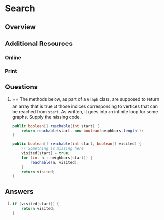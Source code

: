 # Search
## Overview
## Additional Resources
### Online
### Print
## Questions
1. :star::star: The methods below, as part of a `Graph` class, are supposed to return an array that is true at those indices corresponding to vertices that can be reached from `start`. As written, it goes into an infinite loop for some graphs. Supply the missing code.
    ```java
    public boolean[] reachable(int start) {
        return reachable(start, new boolean[neighbors.length]);
    }

    public boolean[] reachable(int start, boolean[] visited) {
        // Something is missing here
        visited[start] = true;
        for (int n : neighbors[start]) {
            reachable(n, visited);
        }
        return visited;
    }
    ```
## Answers
1.
    ```java
    if (visited[start]) {
        return visited;
    }
    ```
    
